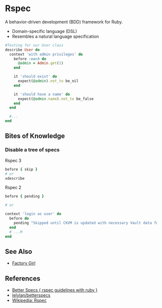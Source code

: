 # Rspec

A behavior-driven development (BDD) framework for Ruby.

-   Domain-specific language (DSL)
-   Resembles a natural language specification

```ruby
#Testing for our User class
describe User do
  context 'with admin privileges' do
    before :each do
      @admin = Admin.get(1)
    end

    it 'should exist' do
      expect(@admin).not_to be_nil
    end

    it 'should have a name' do
      expect(@admin.name).not_to be_false
    end
  end

  #...
end
```

## Bites of Knowledge

### Disable a tree of specs

Rspec 3

```ruby
before { skip }
# or
xdescribe
```

Rspec 2

```ruby
before { pending }

# or

context 'login as user' do
  before do
    pending "Skipped until CKVM is updated with necessary Vault data for this functionality to work."
  end
  # ...M
end
```

## See Also

-   [Factory Girl](https://github.com/thoughtbot/factory_girl)

## References

-   [Better Specs { rspec guidelines with ruby }](http://betterspecs.org/)
-   [lelylan/betterspecs](https://github.com/lelylan/betterspecs/)
-   [Wikipedia: Rspec](https://en.wikipedia.org/wiki/RSpec)
